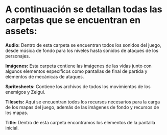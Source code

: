 # A continuación se detallan todas las carpetas que se encuentran en assets:

**Audio:** Dentro de esta carpeta se encuentran todos los sonidos del juego, desde música de fondo para los niveles hasta sonidos de ataques de los personajes.

**Imágenes:** Esta carpeta contiene las imágenes de las vidas junto con algunos elementos específicos como pantallas de final de partida y elementos de mecánicas de ataques.

**Spritesheets:** Contiene los archivos de todos los movimientos de los enemigos y Zelgui.

**Tilesets:** Aquí se encuentran todos los recursos necesarios para la carga de los mapas del juego, además de las imágenes de fondo y recursos de los mapas.

**Title:** Dentro de esta carpeta encontramos los elementos de la pantalla inicial.
